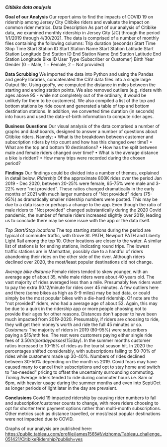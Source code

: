 
***Citibike data analysis***

**Goal of our Analysis** 
Our report aims to find the impacts of COVID 19 on ridership among Jersey City Citibike riders and evaluate the impact on common rider metrics.
Data Description As part of our analysis of Citibike data, we examined monthly ridership in Jersey City (JC) through the period 1/1/2019 through 4/30/2021. The data is comprised of a number of monthly files containing the following columns: 
Trip duration (seconds) 
Start Time 
Stop Time 
Start Station ID 
Start Station Name 
Start Station Latitude 
Start Station Longitude 
End Station ID 
End Station Name 
End Station Latitude 
End Station Longitude 
Bike ID 
User Type (Subscriber or Customer) 
Birth Year 
Gender (0 = Male, 1 = Female, 2 = Not provided)

**Data Scrubbing** 
We imported the data into Python and using the Pandas and geoPy libraries, concatenated the CSV data files into a single large Output file. Using geoPy, we computed the distance in miles between the starting and ending station points. We also removed outliers (e.g. riders with ages above 95 - while not completely out of the ordinary, it would be unlikely for them to be customers). We also compiled a list of the top and bottom stations by ride count and generated a table of top and bottom destination stations. In addition, we converted time duration (in seconds) into hours and used the data-of-birth information to compute rider ages.

**Business Questions** 
Our visual analysis of the data comprised a number of graphs and dashboards, designed to answer a number of questions about Citibike riders. Namely:
•	What is the breakdown between customer and subscription riders by trip count and how has this changed over time?
•	What are the top and bottom 10 destinations?
•	How has the split between male and female riders changed over time?
•	What is the average distance a bike is ridden?
•	How many trips were recorded during the chosen period?

**Findings** 
Our findings could be divided into a number of themes, explained in detail below.
*Ridership* 
Of the approximate 800K rides over the period Jan 2019 - Dec 2020, between 20-25% were female, 65-75% were male and 3-22% were "not provided". These ratios changed dramatically in the early months of 2021 with much larger numbers of "Not provided" riders (75-95%) as dramatically smaller ridership numbers were posted. This may be due to a data issue or perhaps a change to the app. Even though the ratio of male riders to "Not provided" changed substantically during the 2020 Covid pandemic, the number of female riders increased slightly over 2019, leading us to conclude there may be some issue with the app or the data itself.

*Top Start/Stop locations* 
The top starting stations during the period are typical of commuter traffic, with Grove St. PATH, Newport PATH and Liberty Light Rail among the top 10. Other locations are closer to the water. A similar list of stations is for ending stations, indicating round trips. The lowest traffic stations are in Manhattan, possibly due to a handful of riders abandoning their rides on the other side of the river. Although riders declined over 2020, the most/least popular destinations did not change.

*Average bike distance* 
Female riders tended to skew younger, with an average age of about 35, while male riders were about 40 years old. The vast majority of rides averaged less than a mile. Presumably few riders want to pay the extra $0.12/minute for rides over 45 minutes. A few outliers here and there (some bikes as high as 8-9 miles) may be bad data, or could simply be the most popular bikes with a die-hard ridership. Of note are the "not provided" riders, who had a average age of about 52. Again, this may be due to a quirk in the ridership app or more people choosing not to provide their ages for other reasons. Distances don't appear to have been much impacted from 2019-2020. Presumably, if riders are choosing to ride, they will get their money's worth and ride the full 45 minutes or so.
*Customers* 
The majority of riders in 2019 (80-95%) were subscribers paying a $15/mth fee. The rest were customers paying either single ride fees of $3.50/trip or day passes ($15/day). In the summer months customer ratios increased to 10-15% of rides as the tourist season hit. In 2020 the percentages shifted considerably, with subscriptions falling to 50-70% of rides while customers made up 30-40%. Numbers of rides declined between 30-50% depending on the month vs 2019. Covid fears may have caused many to cancel their subscriptions and opt to stay home and switch to "as-needed" pricing to offset the uncertainty surrounding commuting.
*Timing* 
Average riders tended to ride during commuter hours i.e. 8am or 6pm, with heavier usage during the summer months and even into Sept/Oct as longer periods of light later in the day are prevalent.

**Conclusions** 
Covid 19 impacted ridership by causing rider numbers to fall and subscription/customer counts to change, with more riders choosing to opt for shorter term payment options rather than multi-month subscriptions. Other metrics such as distance travelled, or most/least popular destinations were not impacted due to COVID.

Graphs of our analysis are published here: https://public.tableau.com/profile/james1565#!/vizhome/Tableau_challenge_051421/CitibikeRidership?publish=yes
